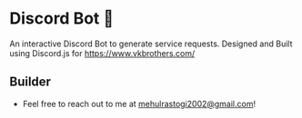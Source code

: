 
# Discord Bot 🤖

An interactive Discord Bot to generate service requests. 
Designed and Built using Discord.js for https://www.vkbrothers.com/





## Builder

- Feel free to reach out to me at mehulrastogi2002@gmail.com!

